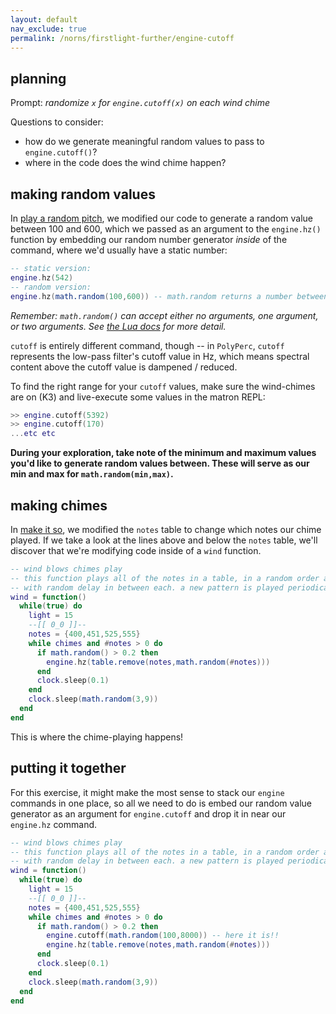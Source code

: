 ```yaml
---
layout: default
nav_exclude: true
permalink: /norns/firstlight-further/engine-cutoff
---
```


## planning

Prompt: *randomize `x` for `engine.cutoff(x)` on each wind chime*

Questions to consider:

- how do we generate meaningful random values to pass to `engine.cutoff()`?
- where in the code does the wind chime happen?

## making random values

In [play a random pitch](/docs/norns/study-0/#play-a-random-pitch), we modified our code to generate a random value between 100 and 600, which we passed as an argument to the `engine.hz()` function by embedding our random number generator *inside* of the command, where we'd usually have a static number:

```lua
-- static version:
engine.hz(542)
-- random version:
engine.hz(math.random(100,600)) -- math.random returns a number between 100 and 600 to engine.hz
```

*Remember: `math.random()` can accept either no arguments, one argument, or two arguments. See [the Lua docs](http://lua-users.org/wiki/MathLibraryTutorial) for more detail.*

`cutoff` is entirely different command, though -- in `PolyPerc`, `cutoff` represents the low-pass filter's cutoff value in Hz, which means spectral content above the cutoff value is dampened / reduced.

To find the right range for your `cutoff` values, make sure the wind-chimes are on (K3) and live-execute some values in the matron REPL:

```lua
>> engine.cutoff(5392)
>> engine.cutoff(170)
...etc etc
```

**During your exploration, take note of the minimum and maximum values you'd like to generate random values between. These will serve as our min and max for `math.random(min,max)`.**

## making chimes

In [make it so](/docs/norns/study-0/#make-it-so), we modified the `notes` table to change which notes our chime played. If we take a look at the lines above and below the `notes` table, we'll discover that we're modifying code inside of a `wind` function.

```lua
-- wind blows chimes play
-- this function plays all of the notes in a table, in a random order and
-- with random delay in between each. a new pattern is played periodically.
wind = function()
  while(true) do
    light = 15
    --[[ 0_0 ]]--
    notes = {400,451,525,555}
    while chimes and #notes > 0 do
      if math.random() > 0.2 then
        engine.hz(table.remove(notes,math.random(#notes)))
      end
      clock.sleep(0.1)
    end
    clock.sleep(math.random(3,9))
  end
end
```

This is where the chime-playing happens!

## putting it together

For this exercise, it might make the most sense to stack our `engine` commands in one place, so all we need to do is embed our random value generator as an argument for `engine.cutoff` and drop it in near our `engine.hz` command.

```lua
-- wind blows chimes play
-- this function plays all of the notes in a table, in a random order and
-- with random delay in between each. a new pattern is played periodically.
wind = function()
  while(true) do
    light = 15
    --[[ 0_0 ]]--
    notes = {400,451,525,555}
    while chimes and #notes > 0 do
      if math.random() > 0.2 then
        engine.cutoff(math.random(100,8000)) -- here it is!!
        engine.hz(table.remove(notes,math.random(#notes)))
      end
      clock.sleep(0.1)
    end
    clock.sleep(math.random(3,9))
  end
end
```